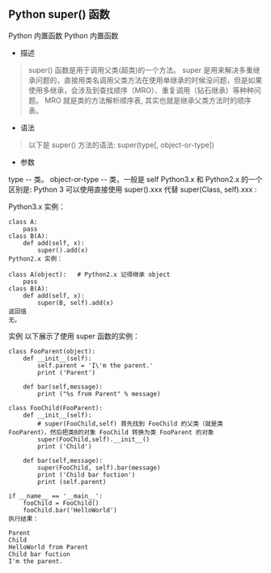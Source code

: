 
## Python super() 函数

Python 内置函数 Python 内置函数

* 描述
>super() 函数是用于调用父类(超类)的一个方法。
super 是用来解决多重继承问题的，直接用类名调用父类方法在使用单继承的时候没问题，但是如果使用多继承，会涉及到查找顺序（MRO）、重复调用（钻石继承）等种种问题。
MRO 就是类的方法解析顺序表, 其实也就是继承父类方法时的顺序表。

* 语法
>以下是 super() 方法的语法:
super(type[, object-or-type])

* 参数

type -- 类。
object-or-type -- 类，一般是 self
Python3.x 和 Python2.x 的一个区别是: Python 3 可以使用直接使用 super().xxx 代替 super(Class, self).xxx :

Python3.x 实例：
```
class A:
    pass
class B(A):
    def add(self, x):
        super().add(x)
Python2.x 实例：

class A(object):   # Python2.x 记得继承 object
    pass
class B(A):
    def add(self, x):
        super(B, self).add(x)
返回值
无。
```
实例
以下展示了使用 super 函数的实例：
```
class FooParent(object):
    def __init__(self):
        self.parent = 'I\'m the parent.'
        print ('Parent')
    
    def bar(self,message):
        print ("%s from Parent" % message)
 
class FooChild(FooParent):
    def __init__(self):
        # super(FooChild,self) 首先找到 FooChild 的父类（就是类 FooParent），然后把类B的对象 FooChild 转换为类 FooParent 的对象
        super(FooChild,self).__init__()    
        print ('Child')
        
    def bar(self,message):
        super(FooChild, self).bar(message)
        print ('Child bar fuction')
        print (self.parent)
 
if __name__ == '__main__':
    fooChild = FooChild()
    fooChild.bar('HelloWorld')
执行结果：

Parent
Child
HelloWorld from Parent
Child bar fuction
I'm the parent.
```
